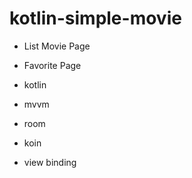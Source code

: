 # kotlin-simple-movie

- List Movie Page
- Favorite Page

- kotlin
- mvvm
- room
- koin
- view binding
